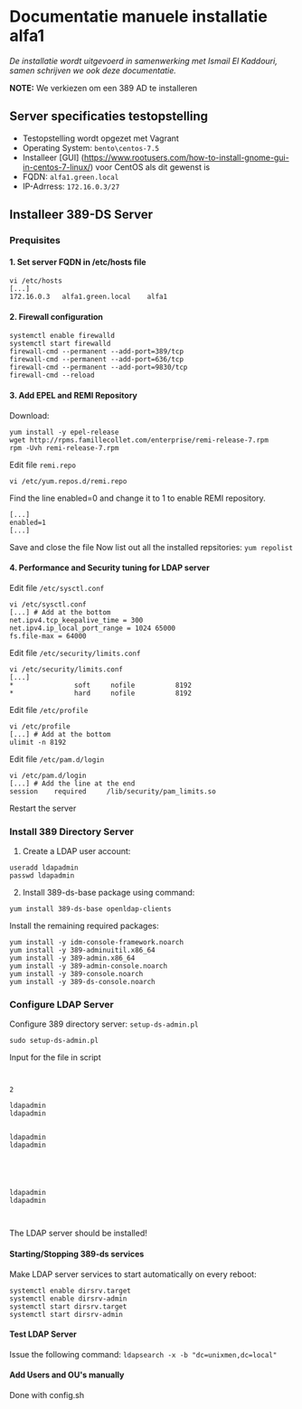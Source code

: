 # Documentatie manuele installatie alfa1

_De installatie wordt uitgevoerd in samenwerking met Ismail El Kaddouri, samen schrijven we ook deze documentatie._

**NOTE:** We verkiezen om een 389 AD te installeren


## Server specificaties testopstelling
- Testopstelling wordt opgezet met Vagrant
- Operating System: `bento\centos-7.5`
- Installeer [GUI] (https://www.rootusers.com/how-to-install-gnome-gui-in-centos-7-linux/) voor CentOS als dit gewenst is
- FQDN: `alfa1.green.local`
- IP-Adrress: `172.16.0.3/27`

## Installeer 389-DS Server
### Prequisites

#### 1. Set server FQDN in /etc/hosts file
```
vi /etc/hosts
[...]
172.16.0.3   alfa1.green.local    alfa1
```

#### 2. Firewall configuration
```
systemctl enable firewalld
systemctl start firewalld
firewall-cmd --permanent --add-port=389/tcp
firewall-cmd --permanent --add-port=636/tcp
firewall-cmd --permanent --add-port=9830/tcp
firewall-cmd --reload
```

#### 3. Add EPEL and REMI Repository
Download:
```
yum install -y epel-release
wget http://rpms.famillecollet.com/enterprise/remi-release-7.rpm
rpm -Uvh remi-release-7.rpm
```
Edit file `remi.repo`
```
vi /etc/yum.repos.d/remi.repo
```

Find the line enabled=0 and change it to 1 to enable REMI repository.
```
[...]
enabled=1
[...]
```
Save and close the file
Now list out all the installed repsitories: `yum repolist`

#### 4. Performance and Security tuning for LDAP server
Edit file `/etc/sysctl.conf`
```
vi /etc/sysctl.conf
[...] # Add at the bottom
net.ipv4.tcp_keepalive_time = 300
net.ipv4.ip_local_port_range = 1024 65000
fs.file-max = 64000
```

Edit file `/etc/security/limits.conf`
```
vi /etc/security/limits.conf
[...]
*               soft     nofile          8192   
*               hard     nofile          8192
```
Edit file `/etc/profile`
```
vi /etc/profile
[...] # Add at the bottom
ulimit -n 8192
```

Edit file `/etc/pam.d/login`
```
vi /etc/pam.d/login
[...] # Add the line at the end
session    required     /lib/security/pam_limits.so
```

Restart the server

### Install 389 Directory Server

1. Create a LDAP user account:
```
useradd ldapadmin
passwd ldapadmin
```

2. Install 389-ds-base package using command:
```
yum install 389-ds-base openldap-clients
```
Install the remaining required packages:
```
yum install -y idm-console-framework.noarch
yum install -y 389-adminuitil.x86_64
yum install -y 389-admin.x86_64
yum install -y 389-admin-console.noarch
yum install -y 389-console.noarch
yum install -y 389-ds-console.noarch
```

### Configure LDAP Server

Configure 389 directory server: `setup-ds-admin.pl`

```
sudo setup-ds-admin.pl
```
Input for the file in script
```


2

ldapadmin
ldapadmin


ldapadmin
ldapadmin





ldapadmin
ldapadmin



```
The LDAP server should be installed!

#### Starting/Stopping 389-ds services
Make LDAP server services to start automatically on every reboot:
```
systemctl enable dirsrv.target
systemctl enable dirsrv-admin
systemctl start dirsrv.target
systemctl start dirsrv-admin
```

#### Test LDAP Server

Issue the following command: `ldapsearch -x -b "dc=unixmen,dc=local"`

#### Add Users and OU's manually

Done with config.sh
